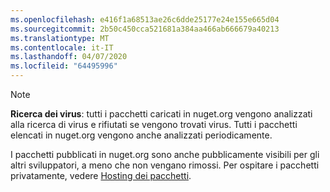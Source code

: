 ```yaml
---
ms.openlocfilehash: e416f1a68513ae26c6dde25177e24e155e665d04
ms.sourcegitcommit: 2b50c450cca521681a384aa466ab666679a40213
ms.translationtype: MT
ms.contentlocale: it-IT
ms.lasthandoff: 04/07/2020
ms.locfileid: "64495996"
---
```

> [!Note]
> **Ricerca dei virus**: tutti i pacchetti caricati in nuget.org vengono analizzati alla ricerca di virus e rifiutati se vengono trovati virus. Tutti i pacchetti elencati in nuget.org vengono anche analizzati periodicamente.
>
> I pacchetti pubblicati in nuget.org sono anche pubblicamente visibili per gli altri sviluppatori, a meno che non vengano rimossi. Per ospitare i pacchetti privatamente, vedere [Hosting dei pacchetti](../../hosting-packages/overview.md).